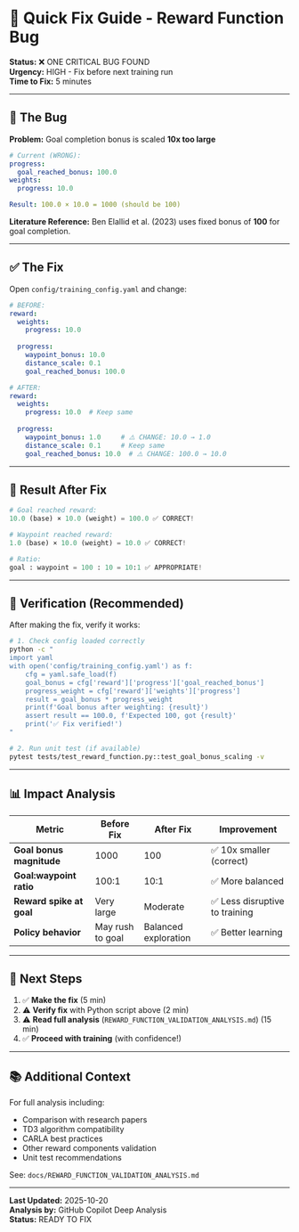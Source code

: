 # 🔧 Quick Fix Guide - Reward Function Bug

**Status:** ❌ ONE CRITICAL BUG FOUND  
**Urgency:** HIGH - Fix before next training run  
**Time to Fix:** 5 minutes  

---

## 🐛 The Bug

**Problem:** Goal completion bonus is scaled **10x too large**

```yaml
# Current (WRONG):
progress:
  goal_reached_bonus: 100.0
weights:
  progress: 10.0

Result: 100.0 × 10.0 = 1000 (should be 100)
```

**Literature Reference:** Ben Elallid et al. (2023) uses fixed bonus of **100** for goal completion.

---

## ✅ The Fix

Open `config/training_config.yaml` and change:

```yaml
# BEFORE:
reward:
  weights:
    progress: 10.0
  
  progress:
    waypoint_bonus: 10.0
    distance_scale: 0.1
    goal_reached_bonus: 100.0

# AFTER:
reward:
  weights:
    progress: 10.0  # Keep same
  
  progress:
    waypoint_bonus: 1.0     # ⚠️ CHANGE: 10.0 → 1.0
    distance_scale: 0.1     # Keep same
    goal_reached_bonus: 10.0  # ⚠️ CHANGE: 100.0 → 10.0
```

---

## 🧮 Result After Fix

```python
# Goal reached reward:
10.0 (base) × 10.0 (weight) = 100.0 ✅ CORRECT!

# Waypoint reached reward:
1.0 (base) × 10.0 (weight) = 10.0 ✅ CORRECT!

# Ratio:
goal : waypoint = 100 : 10 = 10:1 ✅ APPROPRIATE!
```

---

## 🧪 Verification (Recommended)

After making the fix, verify it works:

```bash
# 1. Check config loaded correctly
python -c "
import yaml
with open('config/training_config.yaml') as f:
    cfg = yaml.safe_load(f)
    goal_bonus = cfg['reward']['progress']['goal_reached_bonus']
    progress_weight = cfg['reward']['weights']['progress']
    result = goal_bonus * progress_weight
    print(f'Goal bonus after weighting: {result}')
    assert result == 100.0, f'Expected 100, got {result}'
    print('✅ Fix verified!')
"

# 2. Run unit test (if available)
pytest tests/test_reward_function.py::test_goal_bonus_scaling -v
```

---

## 📊 Impact Analysis

| Metric | Before Fix | After Fix | Improvement |
|--------|-----------|-----------|-------------|
| **Goal bonus magnitude** | 1000 | 100 | ✅ 10x smaller (correct) |
| **Goal:waypoint ratio** | 100:1 | 10:1 | ✅ More balanced |
| **Reward spike at goal** | Very large | Moderate | ✅ Less disruptive to training |
| **Policy behavior** | May rush to goal | Balanced exploration | ✅ Better learning |

---

## 🚀 Next Steps

1. ✅ **Make the fix** (5 min)
2. ⚠️ **Verify fix** with Python script above (2 min)
3. ⚠️ **Read full analysis** (`REWARD_FUNCTION_VALIDATION_ANALYSIS.md`) (15 min)
4. ✅ **Proceed with training** (with confidence!)

---

## 📚 Additional Context

For full analysis including:
- Comparison with research papers
- TD3 algorithm compatibility
- CARLA best practices
- Other reward components validation
- Unit test recommendations

See: `docs/REWARD_FUNCTION_VALIDATION_ANALYSIS.md`

---

**Last Updated:** 2025-10-20  
**Analysis by:** GitHub Copilot Deep Analysis  
**Status:** READY TO FIX
